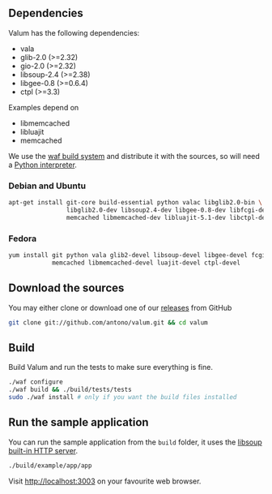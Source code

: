 ## Dependencies

Valum has the following dependencies:

 - vala
 - glib-2.0 (>=2.32)
 - gio-2.0 (>=2.32)
 - libsoup-2.4 (>=2.38)
 - libgee-0.8 (>=0.6.4)
 - ctpl (>=3.3)

Examples depend on

 - libmemcached
 - libluajit
 - memcached

We use the [waf build system](https://code.google.com/p/waf/) and distribute it
with the sources, so will need a
[Python interpreter](https://www.python.org/).

### Debian and Ubuntu

```bash
apt-get install git-core build-essential python valac libglib2.0-bin \
                libglib2.0-dev libsoup2.4-dev libgee-0.8-dev libfcgi-dev \
                memcached libmemcached-dev libluajit-5.1-dev libctpl-dev
```

### Fedora

```bash
yum install git python vala glib2-devel libsoup-devel libgee-devel fcgi-devel \
            memcached libmemcached-devel luajit-devel ctpl-devel
```

## Download the sources

You may either clone or download one of our
[releases](https://github.com/antono/valum/releases) from GitHub
```bash
git clone git://github.com/antono/valum.git && cd valum
```

## Build

Build Valum and run the tests to make sure everything is fine.

```bash
./waf configure
./waf build && ./build/tests/tests
sudo ./waf install # only if you want the build files installed
```

## Run the sample application

You can run the sample application from the `build` folder, it uses the
[libsoup built-in HTTP server](https://developer.gnome.org/libsoup/stable/libsoup-server-howto.html).

```bash
./build/example/app/app
```

Visit [http://localhost:3003](http://localhost:3003) on your favourite web
browser.
